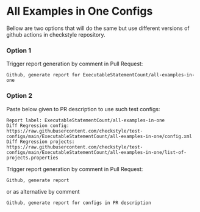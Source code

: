 # All Examples in One Configs

Bellow are two options that will do the same but use different versions
of github actions in checkstyle repository.


### Option 1
Trigger report generation by comment in Pull Request:
```
Github, generate report for ExecutableStatementCount/all-examples-in-one
```

### Option 2

Paste below given to PR description to use such test configs:
```
Report label: ExecutableStatementCount/all-examples-in-one
Diff Regression config: https://raw.githubusercontent.com/checkstyle/test-configs/main/ExecutableStatementCount/all-examples-in-one/config.xml
Diff Regression projects: https://raw.githubusercontent.com/checkstyle/test-configs/main/ExecutableStatementCount/all-examples-in-one/list-of-projects.properties
```

Trigger report generation by comment in Pull Request:
```
Github, generate report
```
or as alternative by comment
```
Github, generate report for configs in PR description
```
